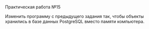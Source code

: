 Практическая работа №15

Изменить программу с предыдущего задания так, чтобы объекты
хранились в базе данных PostgreSQL вместо памяти компьютера.
